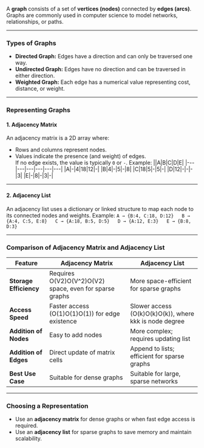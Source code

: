 A **graph** consists of a set of **vertices (nodes)** connected by **edges (arcs)**. Graphs are commonly used in computer science to model networks, relationships, or paths.

---
### **Types of Graphs**
- **Directed Graph:** Edges have a direction and can only be traversed one way.
- **Undirected Graph:** Edges have no direction and can be traversed in either direction.
- **Weighted Graph:** Each edge has a numerical value representing cost, distance, or weight.
---
### **Representing Graphs**
#### **1. Adjacency Matrix**
An adjacency matrix is a 2D array where:
- Rows and columns represent nodes.
- Values indicate the presence (and weight) of edges.  
    If no edge exists, the value is typically `0` or `-`.
Example:
||A|B|C|D|E|
|---|---|---|---|---|---|
|A|-|4|18|12|-|
|B|4|-|5|-|8|
|C|18|5|-|5|-|
|D|12|-|-|-|3|
|E|-|8|-|3|-|

---
#### **2. Adjacency List**
An adjacency list uses a dictionary or linked structure to map each node to its connected nodes and weights.
Example:
`A → {B:4, C:18, D:12}   B → {A:4, C:5, E:8}   C → {A:18, B:5, D:5}   D → {A:12, E:3}   E → {B:8, D:3}`  

---
### **Comparison of Adjacency Matrix and Adjacency List**

|Feature|**Adjacency Matrix**|**Adjacency List**|
|---|---|---|
|**Storage Efficiency**|Requires O(V2)O(V^2)O(V2) space, even for sparse graphs|More space-efficient for sparse graphs|
|**Access Speed**|Faster access (O(1)O(1)O(1)) for edge existence|Slower access (O(k)O(k)O(k)), where kkk is node degree|
|**Addition of Nodes**|Easy to add nodes|More complex; requires updating list|
|**Addition of Edges**|Direct update of matrix cells|Append to lists; efficient for sparse graphs|
|**Best Use Case**|Suitable for dense graphs|Suitable for large, sparse networks|

---
### **Choosing a Representation**
- Use an **adjacency matrix** for dense graphs or when fast edge access is required.
- Use an **adjacency list** for sparse graphs to save memory and maintain scalability.